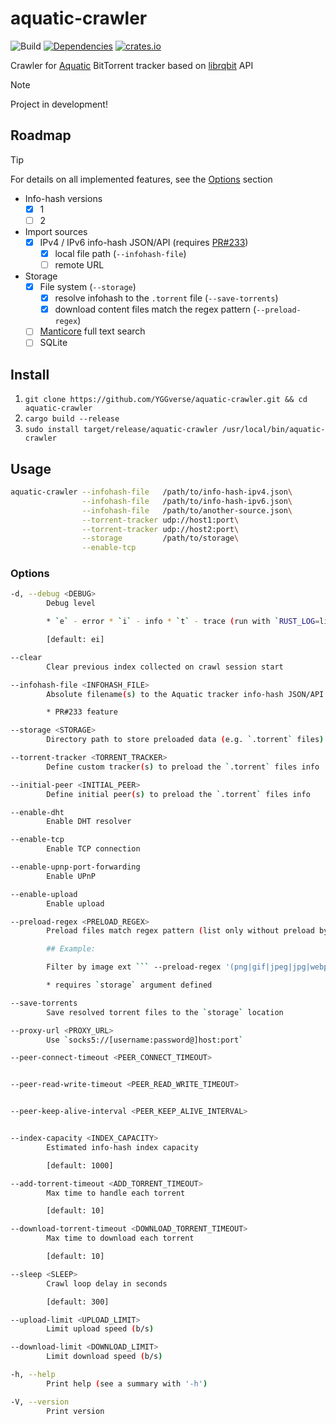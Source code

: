 # aquatic-crawler

![Build](https://github.com/YGGverse/aquatic-crawler/actions/workflows/build.yml/badge.svg)
[![Dependencies](https://deps.rs/repo/github/YGGverse/aquatic-crawler/status.svg)](https://deps.rs/repo/github/YGGverse/aquatic-crawler)
[![crates.io](https://img.shields.io/crates/v/aquatic-crawler.svg)](https://crates.io/crates/aquatic-crawler)

Crawler for [Aquatic](https://github.com/greatest-ape/aquatic) BitTorrent tracker based on [librqbit](https://github.com/ikatson/rqbit/tree/main/crates/librqbit) API

> [!NOTE]
> Project in development!

## Roadmap

> [!TIP]
> For details on all implemented features, see the [Options](#options) section

* Info-hash versions
    * [x] 1
    * [ ] 2
* Import sources
    * [x] IPv4 / IPv6 info-hash JSON/API (requires [PR#233](https://github.com/greatest-ape/aquatic/pull/233))
        * [x] local file path (`--infohash-file`)
        * [ ] remote URL
* Storage
    * [x] File system (`--storage`)
        * [x] resolve infohash to the `.torrent` file (`--save-torrents`)
        * [x] download content files match the regex pattern (`--preload-regex`)
    * [ ] [Manticore](https://github.com/manticoresoftware/manticoresearch-rust) full text search
    * [ ] SQLite

## Install

1. `git clone https://github.com/YGGverse/aquatic-crawler.git && cd aquatic-crawler`
2. `cargo build --release`
3. `sudo install target/release/aquatic-crawler /usr/local/bin/aquatic-crawler`

## Usage

``` bash
aquatic-crawler --infohash-file   /path/to/info-hash-ipv4.json\
                --infohash-file   /path/to/info-hash-ipv6.json\
                --infohash-file   /path/to/another-source.json\
                --torrent-tracker udp://host1:port\
                --torrent-tracker udp://host2:port\
                --storage         /path/to/storage\
                --enable-tcp
```

### Options

``` bash
-d, --debug <DEBUG>
        Debug level

        * `e` - error * `i` - info * `t` - trace (run with `RUST_LOG=librqbit=trace`)

        [default: ei]

--clear
        Clear previous index collected on crawl session start

--infohash-file <INFOHASH_FILE>
        Absolute filename(s) to the Aquatic tracker info-hash JSON/API

        * PR#233 feature

--storage <STORAGE>
        Directory path to store preloaded data (e.g. `.torrent` files)

--torrent-tracker <TORRENT_TRACKER>
        Define custom tracker(s) to preload the `.torrent` files info

--initial-peer <INITIAL_PEER>
        Define initial peer(s) to preload the `.torrent` files info

--enable-dht
        Enable DHT resolver

--enable-tcp
        Enable TCP connection

--enable-upnp-port-forwarding
        Enable UPnP

--enable-upload
        Enable upload

--preload-regex <PRELOAD_REGEX>
        Preload files match regex pattern (list only without preload by default)

        ## Example:

        Filter by image ext ``` --preload-regex '(png|gif|jpeg|jpg|webp)$' ```

        * requires `storage` argument defined

--save-torrents
        Save resolved torrent files to the `storage` location

--proxy-url <PROXY_URL>
        Use `socks5://[username:password@]host:port`

--peer-connect-timeout <PEER_CONNECT_TIMEOUT>


--peer-read-write-timeout <PEER_READ_WRITE_TIMEOUT>


--peer-keep-alive-interval <PEER_KEEP_ALIVE_INTERVAL>


--index-capacity <INDEX_CAPACITY>
        Estimated info-hash index capacity

        [default: 1000]

--add-torrent-timeout <ADD_TORRENT_TIMEOUT>
        Max time to handle each torrent

        [default: 10]

--download-torrent-timeout <DOWNLOAD_TORRENT_TIMEOUT>
        Max time to download each torrent

        [default: 10]

--sleep <SLEEP>
        Crawl loop delay in seconds

        [default: 300]

--upload-limit <UPLOAD_LIMIT>
        Limit upload speed (b/s)

--download-limit <DOWNLOAD_LIMIT>
        Limit download speed (b/s)

-h, --help
        Print help (see a summary with '-h')

-V, --version
        Print version
```